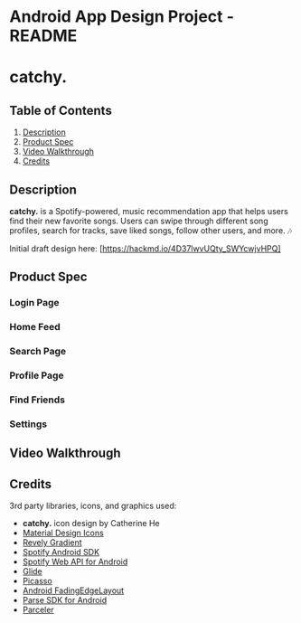 Android App Design Project - README 
===

# catchy.

## Table of Contents
1. [Description](#Description)
1. [Product Spec](#Product-Spec)
1. [Video Walkthrough](#Video-Walkthrough)
2. [Credits](#Credits)

## Description

**catchy.** is a Spotify-powered, music recommendation app that helps users find their new favorite songs. Users can swipe through
different song profiles, search for tracks, save liked songs, follow other users, and more. 🎶

Initial draft design here: [https://hackmd.io/4D37lwvUQty_SWYcwjvHPQ]

## Product Spec

### Login Page

### Home Feed

### Search Page

### Profile Page

### Find Friends

### Settings

## Video Walkthrough

## Credits

3rd party libraries, icons, and graphics used:
* **catchy.** icon design by Catherine He 
* [Material Design Icons](https://material.io/resources/icons/?style=baseline)
* [Revely Gradient](https://github.com/revely-inc/co.revely.gradient)
* [Spotify Android SDK](https://github.com/spotify/android-sdk)
* [Spotify Web API for Android](https://github.com/kaaes/spotify-web-api-android)
* [Glide](https://github.com/bumptech/glide)
* [Picasso](https://github.com/square/picasso)
* [Android FadingEdgeLayout](https://github.com/bosphere/Android-FadingEdgeLayout)
* [Parse SDK for Android](https://github.com/parse-community/Parse-SDK-Android)
* [Parceler](https://github.com/johncarl81/parceler)


